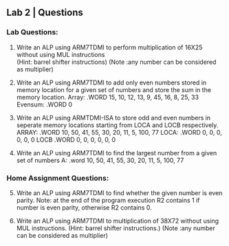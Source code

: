 ## Lab 2 | Questions

### Lab Questions:
1. Write an ALP using ARM7TDMI to perform multiplication of 16X25 without using MUL instructions  
(Hint: barrel shifter instructions) 
(Note :any number can be considered as multiplier)

2. Write an ALP using ARM7TDMI to add only even numbers stored in memory location for a given set of numbers and store the sum in the memory location. 
Array: .WORD 15, 10, 12, 13, 9, 45, 16, 8, 25, 33 
Evensum: .WORD 0 

3. Write an ALP using ARMTDMI-ISA to store odd and even numbers in seperate memory locations starting from LOCA and LOCB respectively. 
ARRAY: .WORD 10, 50, 41, 55, 30, 20, 11, 5, 100, 77 
LOCA: .WORD 0, 0, 0, 0, 0, 0 
LOCB .WORD 0, 0, 0, 0, 0, 0

4. Write an ALP using ARM7TDMI to find the largest number from a given set of numbers 
A: .word 10, 50, 41, 55, 30, 20, 11, 5, 100, 77

### Home Assignment Questions:


5. Write an ALP using ARM7TDMI to find whether the given number is even parity. 
Note: at the end of the program execution R2 contains 1 if number is even parity, otherwise R2 contains 0.

6. Write an ALP using ARM7TDMI to multiplication of 38X72 without using MUL instructions. 
(Hint: barrel shifter instructions.) 
(Note :any number can be considered as multiplier)
